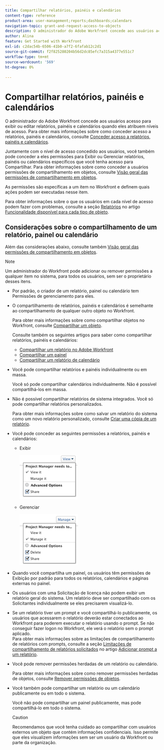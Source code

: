 ```yaml
---
title: Compartilhar relatórios, painéis e calendários
content-type: reference
product-area: user-management;reports;dashboards;calendars
navigation-topic: grant-and-request-access-to-objects
description: O administrador do Adobe Workfront concede aos usuários acesso para exibir ou editar relatórios, painéis e calendários quando eles atribuem níveis de acesso. Para obter mais informações sobre como conceder acesso a relatórios, painéis e calendários, consulte Conceder acesso a relatórios, painéis e calendários.
author: Alina
feature: Get Started with Workfront
exl-id: c2dac54b-6506-41b0-a7f2-6fafab12c2d1
source-git-commit: f2f825280204b56d2dc85efc7a315a4377e551c7
workflow-type: tm+mt
source-wordcount: '569'
ht-degree: 0%

---
```


# Compartilhar relatórios, painéis e calendários

O administrador do Adobe Workfront concede aos usuários acesso para exibir ou editar relatórios, painéis e calendários quando eles atribuem níveis de acesso. Para obter mais informações sobre como conceder acesso a relatórios, painéis e calendários, consulte [Conceder acesso a relatórios, painéis e calendários](../../administration-and-setup/add-users/configure-and-grant-access/grant-access-reports-dashboards-calendars.md).

Juntamente com o nível de acesso concedido aos usuários, você também pode conceder a eles permissões para Exibir ou Gerenciar relatórios, painéis ou calendários específicos que você tenha acesso para Compartilhar. Para obter informações sobre como conceder a usuários permissões de compartilhamento em objetos, consulte [Visão geral das permissões de compartilhamento em objetos](../../workfront-basics/grant-and-request-access-to-objects/sharing-permissions-on-objects-overview.md).

As permissões são específicas a um item no Workfront e definem quais ações podem ser executadas nesse item.

Para obter informações sobre o que os usuários em cada nível de acesso podem fazer com problemas, consulte a seção [Relatórios](../../administration-and-setup/add-users/access-levels-and-object-permissions/functionality-available-for-each-object-type.md#reports) no artigo [Funcionalidade disponível para cada tipo de objeto](../../administration-and-setup/add-users/access-levels-and-object-permissions/functionality-available-for-each-object-type.md).

## Considerações sobre o compartilhamento de um relatório, painel ou calendário

Além das considerações abaixo, consulte também [Visão geral das permissões de compartilhamento em objetos](../../workfront-basics/grant-and-request-access-to-objects/sharing-permissions-on-objects-overview.md).

>[!NOTE]
>
>Um administrador do Workfront pode adicionar ou remover permissões a qualquer item no sistema, para todos os usuários, sem ser o proprietário desses itens.

* Por padrão, o criador de um relatório, painel ou calendário tem Permissões de gerenciamento para eles.
* O compartilhamento de relatórios, painéis e calendários é semelhante ao compartilhamento de qualquer outro objeto no Workfront.

  Para obter mais informações sobre como compartilhar objetos no Workfront, consulte [Compartilhar um objeto](../../workfront-basics/grant-and-request-access-to-objects/share-an-object.md).

  Consulte também os seguintes artigos para saber como compartilhar relatórios, painéis e calendários:

   * [Compartilhar um relatório no Adobe Workfront](../../reports-and-dashboards/reports/creating-and-managing-reports/share-report.md)
   * [Compartilhar um painel](../../reports-and-dashboards/dashboards/creating-and-managing-dashboards/share-dashboard.md)
   * [Compartilhar um relatório de calendário](../../reports-and-dashboards/reports/calendars/share-a-calendar-report.md)

* Você pode compartilhar relatórios e painéis individualmente ou em massa.

  Você só pode compartilhar calendários individualmente. Não é possível compartilhá-los em massa.

* Não é possível compartilhar relatórios de sistema integrados. Você só pode compartilhar relatórios personalizados.

  Para obter mais informações sobre como salvar um relatório do sistema como um novo relatório personalizado, consulte [Criar uma cópia de um relatório](../../reports-and-dashboards/reports/creating-and-managing-reports/create-copy-report.md).

* Você pode conceder as seguintes permissões a relatórios, painéis e calendários:

   * Exibir

     ![](assets/screen-shot-2014-01-22-at-10.19.55-am.png)

   * Gerenciar

     ![](assets/screen-shot-2014-01-22-at-10.20.13-am.png)

* Quando você compartilha um painel, os usuários têm permissões de Exibição por padrão para todos os relatórios, calendários e páginas externas no painel.
* Os usuários com uma Solicitação de licença não podem exibir um relatório geral do sistema. Um relatório deve ser compartilhado com os Solicitantes individualmente se eles precisarem visualizá-lo.
* Se um relatório tiver um prompt e você compartilhá-lo publicamente, os usuários que acessarem o relatório deverão estar conectados ao Workfront para poderem executar o relatório usando o prompt. Se não conseguir fazer logon no Workfront, ele verá o relatório sem o prompt aplicado.\
  Para obter mais informações sobre as limitações de compartilhamento de relatórios com prompts, consulte a seção [Limitações de compartilhamento de relatórios solicitados](../../reports-and-dashboards/reports/creating-and-managing-reports/add-prompt-report.md#limitations-of-running-public-prompted-reports) no artigo [Adicionar prompt a um relatório](../../reports-and-dashboards/reports/creating-and-managing-reports/add-prompt-report.md).

* Você pode remover permissões herdadas de um relatório ou calendário.

  Para obter mais informações sobre como remover permissões herdadas de objetos, consulte [Remover permissões de objetos](../../workfront-basics/grant-and-request-access-to-objects/remove-permissions-from-objects.md).

* Você também pode compartilhar um relatório ou um calendário publicamente ou em todo o sistema.

  Você não pode compartilhar um painel publicamente, mas pode compartilhá-lo em todo o sistema.

  >[!CAUTION]
  >
  >Recomendamos que você tenha cuidado ao compartilhar com usuários externos um objeto que contém informações confidenciais. Isso permite que eles visualizem informações sem ser um usuário da Workfront ou parte da organização.
